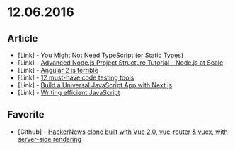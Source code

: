 # 12.06.2016

## Article

- \[Link\] - [You Might Not Need TypeScript (or Static Types)](https://medium.com/javascript-scene/you-might-not-need-typescript-or-static-types-aa7cb670a77b#.lznoi3f0s)
- \[Link\] - [Advanced Node.js Project Structure Tutorial - Node.js at Scale](https://blog.risingstack.com/node-js-project-structure-tutorial-node-js-at-scale/)
- \[Link\] - [Angular 2 is terrible](https://meebleforp.com/blog/36/angular-2-is-terrible)
- \[Link\] - [12 must-have code testing tools](http://www.creativebloq.com/features/12-must-have-user-testing-tools)
- \[Link\] - [Build a Universal JavaScript App with Next.js](https://auth0.com/blog/building-universal-apps-with-nextjs)
- \[Link\] - [Writing efficient JavaScript](https://medium.com/@xilefmai/efficient-javascript-14a11651d563#.j43ez956i)


## Favorite

- \[Github\] - [HackerNews clone built with Vue 2.0, vue-router & vuex, with server-side rendering](https://github.com/vuejs/vue-hackernews-2.0)
